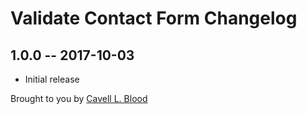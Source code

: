 # Validate Contact Form Changelog

## 1.0.0 -- 2017-10-03

* Initial release

Brought to you by [Cavell L. Blood](https://cavellblood.com)
